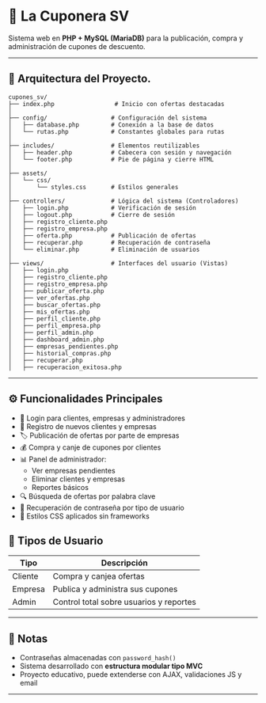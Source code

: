 # 🧾 La Cuponera SV

Sistema web en **PHP + MySQL (MariaDB)** para la publicación, compra y administración de cupones de descuento.

---

## 🧱 Arquitectura del Proyecto.

```
cupones_sv/
├── index.php                 # Inicio con ofertas destacadas
│
├── config/                  # Configuración del sistema
│   ├── database.php         # Conexión a la base de datos
│   └── rutas.php            # Constantes globales para rutas
│
├── includes/                # Elementos reutilizables
│   ├── header.php           # Cabecera con sesión y navegación
│   └── footer.php           # Pie de página y cierre HTML
│
├── assets/
│   └── css/
│       └── styles.css       # Estilos generales
│
├── controllers/             # Lógica del sistema (Controladores)
│   ├── login.php            # Verificación de sesión
│   ├── logout.php           # Cierre de sesión
│   ├── registro_cliente.php
│   ├── registro_empresa.php
│   ├── oferta.php           # Publicación de ofertas
│   ├── recuperar.php        # Recuperación de contraseña
│   └── eliminar.php         # Eliminación de usuarios
│
├── views/                   # Interfaces del usuario (Vistas)
│   ├── login.php
│   ├── registro_cliente.php
│   ├── registro_empresa.php
│   ├── publicar_oferta.php
│   ├── ver_ofertas.php
│   ├── buscar_ofertas.php
│   ├── mis_ofertas.php
│   ├── perfil_cliente.php
│   ├── perfil_empresa.php
│   ├── perfil_admin.php
│   ├── dashboard_admin.php
│   ├── empresas_pendientes.php
│   ├── historial_compras.php
│   ├── recuperar.php
│   ├── recuperacion_exitosa.php
```

---

## ⚙️ Funcionalidades Principales

- 🔐 Login para clientes, empresas y administradores
- 📝 Registro de nuevos clientes y empresas
- 🏷 Publicación de ofertas por parte de empresas
- 💰 Compra y canje de cupones por clientes
- 📊 Panel de administrador:
  - Ver empresas pendientes
  - Eliminar clientes y empresas
  - Reportes básicos
- 🔍 Búsqueda de ofertas por palabra clave
- 🔑 Recuperación de contraseña por tipo de usuario
- 📎 Estilos CSS aplicados sin frameworks


## 👥 Tipos de Usuario

| Tipo     | Descripción                                 |
|----------|---------------------------------------------|
| Cliente  | Compra y canjea ofertas                     |
| Empresa  | Publica y administra sus cupones            |
| Admin    | Control total sobre usuarios y reportes     |

---

## 📌 Notas

- Contraseñas almacenadas con `password_hash()`
- Sistema desarrollado con **estructura modular tipo MVC**
- Proyecto educativo, puede extenderse con AJAX, validaciones JS y email

---

